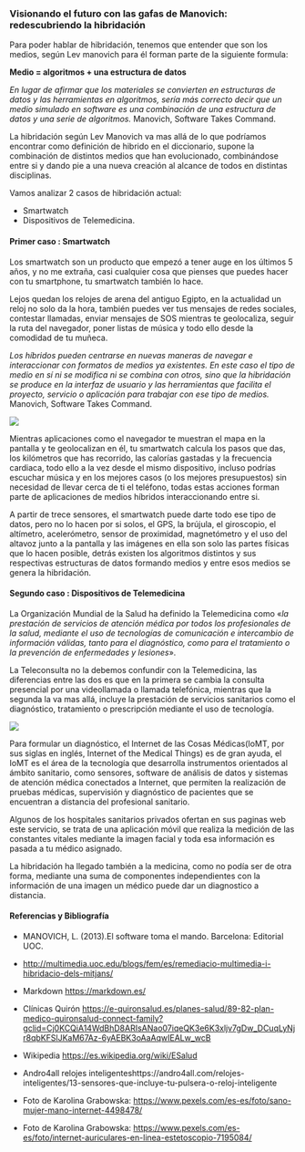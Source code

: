 ### **Visionando el futuro con las gafas de Manovich: redescubriendo la hibridación**

Para poder hablar de hibridación, tenemos que entender que son los medios, según Lev manovich para él forman parte de la siguiente formula:

**Medio = algoritmos + una estructura de datos**

*En lugar de afirmar que los materiales se convierten en estructuras de datos y las herramientas en algoritmos, sería más correcto decir que un medio simulado en software es una combinación de una estructura de datos y una serie de algoritmos.* Manovich, Software Takes Command.

La hibridación según Lev Manovich va mas allá de lo que podríamos encontrar como definición de hibrido en el diccionario, supone la combinación de distintos medios que han evolucionado, combinándose entre si y dando pie a una nueva creación al alcance de todos en distintas disciplinas.

Vamos analizar 2 casos de hibridación actual:

- Smartwatch
- Dispositivos de Telemedicina.

#### **Primer caso : Smartwatch**

Los smartwatch son un producto que empezó a tener auge en los últimos 5 años, y no me extraña, casi cualquier cosa que pienses que puedes hacer con tu smartphone, tu smartwatch también lo hace.

Lejos quedan los relojes de arena del antiguo Egipto, en la actualidad un reloj no solo da la hora, también puedes ver tus mensajes de redes sociales, contestar llamadas, enviar mensajes de SOS mientras te geolocaliza, seguir la ruta del navegador, poner listas de música y todo ello desde la comodidad de tu muñeca.

*Los híbridos pueden centrarse en nuevas maneras de navegar e interaccionar con formatos de medios ya existentes. En este caso el tipo de medio en sí ni se modifica ni se combina con otros, sino que la hibridación se produce en la interfaz de usuario y las herramientas que facilita el proyecto, servicio o aplicación para trabajar con ese tipo de medios.* Manovich, Software Takes Command.

![](C:\Users\super\Downloads\pexels-karolina-grabowska-4498478.jpg)

Mientras aplicaciones como el navegador te muestran el mapa en  la pantalla y te geolocalizan en él, tu smartwatch calcula los pasos que das, los kilómetros que has recorrido, las calorías gastadas y la frecuencia cardiaca, todo ello a la vez desde el mismo dispositivo, incluso podrías escuchar música y en los mejores casos (o los mejores presupuestos) sin necesidad de llevar cerca de ti el teléfono, todas estas acciones forman parte de aplicaciones de medios híbridos interaccionando entre si.

A partir de trece sensores, el smartwatch puede darte todo ese tipo de datos, pero no lo hacen por si solos, el GPS, la brújula, el giroscopio, el altímetro, acelerómetro, sensor de proximidad, magnetómetro y el uso del altavoz junto a la pantalla y las imágenes en ella son solo las partes físicas que lo hacen posible, detrás existen los algoritmos distintos y sus respectivas estructuras de datos formando medios y entre esos medios se genera la hibridación.

#### Segundo caso : Dispositivos de Telemedicina

La Organización Mundial de la Salud ha definido la Telemedicina como «*la prestación de servicios de atención médica por todos los profesionales de la salud, mediante el uso de tecnologías de comunicación e intercambio de información válidas, tanto para el diagnóstico, como para el tratamiento o la prevención de enfermedades y lesiones*».

La Teleconsulta no la debemos confundir con la Telemedicina,  las diferencias entre las dos es que en la primera se cambia la consulta presencial por una videollamada o llamada telefónica, mientras que la segunda la va mas allá, incluye la prestación de servicios sanitarios como el diagnóstico, tratamiento o prescripción mediante el uso de tecnología.

![](C:\Users\super\Downloads\pexels-karolina-grabowska-7195084.jpg)

Para formular un diagnóstico, el Internet de las Cosas Médicas(IoMT, por sus siglas en inglés, Internet of the Medical Things) es de gran ayuda, el IoMT es el área de la tecnología que desarrolla instrumentos orientados al ámbito sanitario, como sensores, software de análisis de datos y sistemas de atención médica conectados a Internet, que permiten la realización de pruebas médicas, supervisión y diagnóstico de pacientes que se encuentran a distancia del profesional sanitario.

Algunos de los hospitales sanitarios privados ofertan en sus paginas web este servicio, se trata de una aplicación móvil que realiza la medición de las constantes vitales mediante la imagen facial y toda esa información es pasada a tu médico asignado.

La hibridación ha llegado también a la medicina, como no podía ser de otra forma, mediante una suma de componentes independientes con la información de una imagen un médico puede dar un diagnostico a distancia.



#### Referencias y Bibliografía

- MANOVICH, L. (2013).El software toma el mando. Barcelona: Editorial UOC.
- http://multimedia.uoc.edu/blogs/fem/es/remediacio-multimedia-i-hibridacio-dels-mitjans/
- Markdown https://markdown.es/
- Clínicas Quirón https://e-quironsalud.es/planes-salud/89-82-plan-medico-quironsalud-connect-family?gclid=Cj0KCQiA14WdBhD8ARIsANao07iqeQK3e6K3xljv7gDw_DCuqLyNjr8qbKFSlJKaM67Az-6yAEBK3oAaAqwIEALw_wcB
- Wikipedia https://es.wikipedia.org/wiki/ESalud
- Andro4all relojes inteligenteshttps://andro4all.com/relojes-inteligentes/13-sensores-que-incluye-tu-pulsera-o-reloj-inteligente
- Foto de Karolina Grabowska: https://www.pexels.com/es-es/foto/sano-mujer-mano-internet-4498478/

- Foto de Karolina Grabowska: https://www.pexels.com/es-es/foto/internet-auriculares-en-linea-estetoscopio-7195084/





